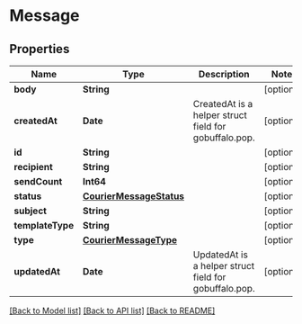 # Message

## Properties
Name | Type | Description | Notes
------------ | ------------- | ------------- | -------------
**body** | **String** |  | [optional] 
**createdAt** | **Date** | CreatedAt is a helper struct field for gobuffalo.pop. | [optional] 
**id** | **String** |  | [optional] 
**recipient** | **String** |  | [optional] 
**sendCount** | **Int64** |  | [optional] 
**status** | [**CourierMessageStatus**](CourierMessageStatus.md) |  | [optional] 
**subject** | **String** |  | [optional] 
**templateType** | **String** |  | [optional] 
**type** | [**CourierMessageType**](CourierMessageType.md) |  | [optional] 
**updatedAt** | **Date** | UpdatedAt is a helper struct field for gobuffalo.pop. | [optional] 

[[Back to Model list]](../README.md#documentation-for-models) [[Back to API list]](../README.md#documentation-for-api-endpoints) [[Back to README]](../README.md)



